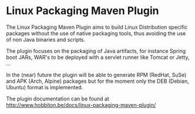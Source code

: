 # Linux Packaging Maven Plugin

The Linux Packaging Maven Plugin aims to build Linux Distribution specific packages without the use of native 
packaging tools, thus avoiding the use of non Java binaries and scripts.

The plugin focuses on the packaging of Java artifacts, for instance Spring boot JARs, WAR's to be deployed with 
a servlet runner like Tomcat or Jetty, ...
  
In the (near) future the plugin will be able to generate RPM (RedHat, SuSe) and APK (Arch, Alpine) packages but 
for the moment only the DEB (Debian, Ubuntu) format is implemented.
  
The plugin documentation can be found at <http://www.hobbiton.be/docs/linux-packaging-maven-plugin/>